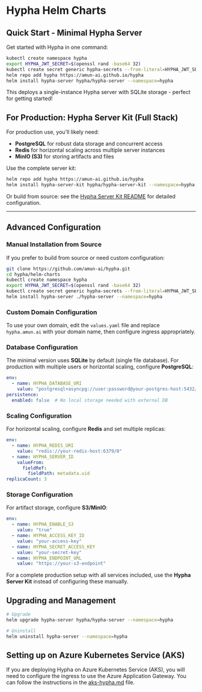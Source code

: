 # Hypha Helm Charts

## Quick Start - Minimal Hypha Server

Get started with Hypha in one command:

```bash
kubectl create namespace hypha
export HYPHA_JWT_SECRET=$(openssl rand -base64 32)
kubectl create secret generic hypha-secrets --from-literal=HYPHA_JWT_SECRET=$HYPHA_JWT_SECRET --namespace=hypha
helm repo add hypha https://amun-ai.github.io/hypha
helm install hypha-server hypha/hypha-server --namespace=hypha
```

This deploys a single-instance Hypha server with SQLite storage - perfect for getting started!

## For Production: Hypha Server Kit (Full Stack)

For production use, you'll likely need:
- **PostgreSQL** for robust data storage and concurrent access
- **Redis** for horizontal scaling across multiple server instances  
- **MinIO (S3)** for storing artifacts and files

Use the complete server kit:

```bash
helm repo add hypha https://amun-ai.github.io/hypha
helm install hypha-server-kit hypha/hypha-server-kit --namespace=hypha
```

Or build from source: see the [Hypha Server Kit README](./hypha-server-kit/README.md) for detailed configuration.

---

## Advanced Configuration

### Manual Installation from Source

If you prefer to build from source or need custom configuration:

```bash
git clone https://github.com/amun-ai/hypha.git
cd hypha/helm-charts
kubectl create namespace hypha
export HYPHA_JWT_SECRET=$(openssl rand -base64 32)
kubectl create secret generic hypha-secrets --from-literal=HYPHA_JWT_SECRET=$HYPHA_JWT_SECRET --namespace=hypha
helm install hypha-server ./hypha-server --namespace=hypha
```

### Custom Domain Configuration

To use your own domain, edit the `values.yaml` file and replace `hypha.amun.ai` with your domain name, then configure ingress appropriately.

### Database Configuration

The minimal version uses **SQLite** by default (single file database). For production with multiple users or horizontal scaling, configure **PostgreSQL**:

```yaml
env:
  - name: HYPHA_DATABASE_URI
    value: "postgresql+asyncpg://user:password@your-postgres-host:5432/hypha-db"
persistence:
  enabled: false  # No local storage needed with external DB
```

### Scaling Configuration

For horizontal scaling, configure **Redis** and set multiple replicas:

```yaml
env:
  - name: HYPHA_REDIS_URI
    value: "redis://your-redis-host:6379/0"
  - name: HYPHA_SERVER_ID
    valueFrom:
      fieldRef:
        fieldPath: metadata.uid
replicaCount: 3
```

### Storage Configuration

For artifact storage, configure **S3/MinIO**:

```yaml
env:
  - name: HYPHA_ENABLE_S3
    value: "true"
  - name: HYPHA_ACCESS_KEY_ID
    value: "your-access-key"
  - name: HYPHA_SECRET_ACCESS_KEY
    value: "your-secret-key"
  - name: HYPHA_ENDPOINT_URL
    value: "https://your-s3-endpoint"
```

For a complete production setup with all services included, use the **Hypha Server Kit** instead of configuring these manually.

## Upgrading and Management

```bash
# Upgrade
helm upgrade hypha-server hypha/hypha-server --namespace=hypha

# Uninstall  
helm uninstall hypha-server --namespace=hypha
```

## Setting up on Azure Kubernetes Service (AKS)

If you are deploying Hypha on Azure Kubernetes Service (AKS), you will need to configure the ingress to use the Azure Application Gateway. You can follow the instructions in the [aks-hypha.md](aks-hypha.md) file.